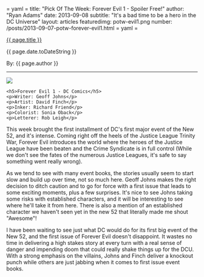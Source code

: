 = yaml =
title: "Pick Of The Week: Forever Evil 1 - Spoiler Free!"
author: "Ryan Adams"
date: 2013-09-08
subtitle: "It's a bad time to be a hero in the DC Universe"
layout: articles
featuredimg: potw-evil1.png
number: /posts/2013-09-07-potw-forever-evil1.html
= yaml =

<a href="{{ page.url }}" class='postTitleLink'><p class='postTitle'>{{ page.title }}</p></a>
<p class='postPublished'>{{ page.date.toDateString }}</p>
<p class='postAuthor'>By: {{ page.author }}</p>
<hr>

<div>
  <div class='articleSection'>
    <img src='/images/forPosts/forever-evil1.png' class='articlesCover group'>

    <h5>Forever Evil 1 - DC Comics</h5>
    <p>Writer: Geoff Johns</p>
    <p>Artist: David Finch</p>
    <p>Inker: Richard Friend</p>
    <p>Colorist: Sonia Oback</p>
    <p>Letterer: Rob Leigh</p>
  </div>
    <p>This week brought the first installment of DC's first major event of the New 52, and it's intense. Coming right off the heels of the Justice League Trinity War, Forever Evil introduces the world where the heroes of the Justice League have been beaten and the Crime Syndicate is in full control (While we don't see the fates of the numerous Justice Leagues, it's safe to say something went really wrong). </p>
    <p>As we tend to see with many event books, the stories usually seem to start slow and build up over time, not so much here. Geoff Johns makes the right decision to ditch caution and to go for force with a first issue that leads to some exciting moments, plus a few surprises. It's nice to see Johns taking some risks with established characters, and it will be interesting to see where he'll take it from here. There is also a mention of an established character we haven't seen yet in the new 52 that literally made me shout "Awesome"!</p>
    <p>I have been waiting to see just what DC would do for its first big event of the New 52, and the first issue of Forever Evil doesn't disappoint. It wastes no time in delivering a high stakes story at every turn with a real sense of danger and impending doom that could really shake things up for the DCU. With a strong emphasis on the villains, Johns and Finch deliver a knockout punch while others are just jabbing when it comes to first issue event books.</p>
</div>